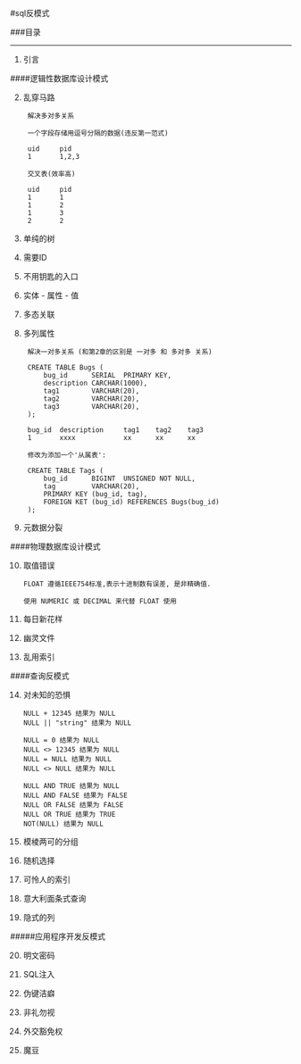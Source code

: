 #sql反模式

###目录

---

1. 引言

####逻辑性数据库设计模式

2. 乱穿马路
		
		解决多对多关系
		
		一个字段存储用逗号分隔的数据(违反第一范式)

 		uid     pid
 		1       1,2,3
		
		交叉表(效率高)

 		uid     pid
 		1       1
 		1       2
 		1       3
 		2		2
	
3. 单纯的树

4. 需要ID

5. 不用钥匙的入口

6. 实体 - 属性 - 值

7. 多态关联

8. 多列属性

		解决一对多关系 (和第2章的区别是 一对多 和 多对多 关系)

		CREATE TABLE Bugs (
			bug_id		SERIAL	PRIMARY KEY,
			description	CARCHAR(1000),
			tag1		VARCHAR(20),
			tag2		VARCHAR(20),
			tag3		VARCHAR(20),
		);
		
		bug_id	description		tag1	tag2	tag3
		1		xxxx			xx		xx		xx
		
		修改为添加一个'从属表':
		
		CREATE TABLE Tags (
			bug_id		BIGINT	UNSIGNED NOT NULL,
			tag			VARCHAR(20),
			PRIMARY KEY (bug_id, tag),
			FOREIGN KET (bug_id) REFERENCES Bugs(bug_id)
		);	
	
9. 元数据分裂

####物理数据库设计模式

10. 取值错误
	
		FLOAT 遵循IEEE754标准,表示十进制数有误差, 是非精确值.
		
		使用 NUMERIC 或 DECIMAL 来代替 FLOAT 使用

11. 每日新花样

12. 幽灵文件

13. 乱用索引


####查询反模式

14. 对未知的恐惧 

		NULL + 12345 结果为 NULL
		NULL || "string" 结果为 NULL
		
		NULL = 0 结果为 NULL
		NULL <> 12345 结果为 NULL
		NULL = NULL 结果为 NULL
		NULL <> NULL 结果为 NULL
		
		NULL AND TRUE 结果为 NULL
		NULL AND FALSE 结果为 FALSE
		NULL OR FALSE 结果为 FALSE
		NULL OR TRUE 结果为 TRUE
		NOT(NULL) 结果为 NULL
	
15. 模棱两可的分组

16. 随机选择

17. 可怜人的索引

18. 意大利面条式查询

19. 隐式的列


#####应用程序开发反模式

20. 明文密码

21. SQL注入

22. 伪键洁癖

23. 非礼勿视

24. 外交豁免权

25. 魔豆

